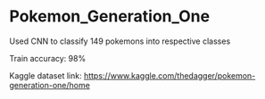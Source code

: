 # Pokemon_Generation_One
Used CNN to classify 149 pokemons into respective classes

Train accuracy: 98%

Kaggle dataset link: https://www.kaggle.com/thedagger/pokemon-generation-one/home
